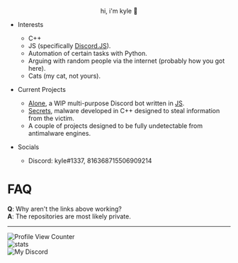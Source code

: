 <p align="center">
       hi, i'm kyle 👋
</p>

<!--
**appendable/appendable** is a ✨ _special_ ✨ repository because its `README.md` (this file) appears on your GitHub profile.-->

* Interests
  * C++
  * JS (specifically [Discord.JS](https://github.com/discordjs/discord.js)).
  * Automation of certain tasks with Python.
  * Arguing with random people via the internet (probably how you got here).
  * Cats (my cat, not yours).

* Current Projects
  * [Alone](https://github.com/coital/alone), a WIP multi-purpose Discord bot written in [JS](https://github.com/discordjs/discord.js).
  * [Secrets](https://github.com/coital/secrets), malware developed in C++ designed to steal information from the victim.
  * A couple of projects designed to be fully undetectable from antimalware engines.

* Socials
  * Discord: kyIe#1337, 816368715506909214
  
# FAQ
**Q**: Why aren't the links above working?  
**A**: The repositories are most likely private.

---
![Profile View Counter](https://komarev.com/ghpvc/?username=coital)    
![stats](https://github-readme-stats.vercel.app/api/top-langs/?username=coital&theme=blue-green)   
![My Discord](https://discord-readme-badge.vercel.app/api?id=816368715506909214)
